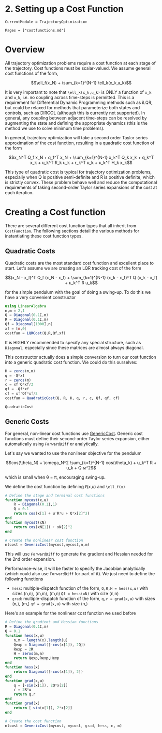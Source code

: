 # 2. Setting up a Cost Function

```@meta
CurrentModule = TrajectoryOptimization
```

```@contents
Pages = ["costfunctions.md"]
```

# Overview
All trajectory optimization problems require a cost function at each stage of the trajectory. Cost functions must be scalar-valued. We assume general cost functions of the form,
```math
\ell_f(x_N) + \sum_{k=1}^{N-1} \ell_k(x_k,u_k)
```
It is very important to note that ``\ell_k(x_k,u_k)`` is ONLY a function of ``x_k`` and ``u_k``, i.e. no coupling across time-steps is permitted. This is a requirement for Differential Dynamic Programming methods such as iLQR, but could be relaxed for methods that parameterize both states and controls, such as DIRCOL (although this is currently not supported). In general, any coupling between adjacent time-steps can be resolved by augmenting the state and defining the appropriate dynamics (this is the method we use to solve minimum time problems).

In general, trajectory optimization will take a second order Taylor series approximation of the cost function, resulting in a quadratic cost function of the form
```math
x_N^T Q_f x_N + q_f^T x_N + \sum_{k=1}^{N-1} x_k^T Q_k x_k + q_k^T x_k + u_k^T R_k u_k + r_k^T u_k + u_k^T H_k x_k
```
This type of quadratic cost is typical for trajectory optimization problems, especially when Q is positive semi-definite and R is positive definite, which is strictly convex. These problem behave well and reduce the computational requirements of taking second-order Taylor series expansions of the cost at each iteration.

# Creating a Cost function
There are several different cost function types that all inherit from `CostFunction`. The following sections detail the various methods for instantiating these cost function types.

## Quadratic Costs
Quadratic costs are the most standard cost function and excellent place to start. Let's assume we are creating an LQR tracking cost of the form
```math
(x_N - x_f)^T Q_f (x_N - x_f) + \sum_{k=1}^{N-1} (x_k - x_f)^T Q (x_k - x_f) + u_k^T R u_k
```
for the simple pendulum with the goal of doing a swing-up. To do this we have a very convenient constructor

```julia
using LinearAlgebra
n,m = 2,1
Q = Diagonal(0.1I,n)
R = Diagonal(0.1I,m)
Qf = Diagonal(1000I,n)
xf = [π,0]
costfun = LQRCost(Q,R,Qf,xf)
```
It is HIGHLY recommended to specify any special structure, such as `Diagonal`, especially since these matrices are almost always diagonal.

This constructor actually does a simple conversion to turn our cost function into a generic quadratic cost function. We could do this ourselves:
```julia
H = zeros(m,n)
q = -Q*xf
r = zeros(m)
c = xf'Q*xf/2
qf = -Qf*xf
cf = xf'Qf*xf/2
costfun = QuadraticCost(Q, R, H, q, r, c, Qf, qf, cf)
```
```@docs
QuadraticCost
```

## Generic Costs
For general, non-linear cost functions use [GenericCost](@ref). Generic cost functions must define their second-order Taylor series expansion, either automatically using `ForwardDiff` or analytically.

Let's say we wanted to use the nonlinear objective for the pendulum
```math
cos(\theta_N) + \omega_N^2 \sum_{k=1}^{N-1} cos(\theta_k) + u_k^T R + u_k + Q ω^2
```
which is small when θ = π, encouraging swing-up.

We define the cost function by defining ℓ(x,u) and ``\ell_f(x)``
```julia
# Define the stage and terminal cost functions
function mycost(x,u)
    R = Diagonal(0.1I,1)
    Q = 0.1
    return cos(x[1] + u'R*u + Q*x[2]^2)
end
function mycost(xN)
    return cos(xN[1]) + xN[2]^2
end

# Create the nonlinear cost function
nlcost = GenericCost(mycost,mycost,n,m)
```
This will use `ForwardDiff` to generate the gradient and Hessian needed for the 2nd order expansion.

Performance-wise, it will be faster to specify the Jacobian analytically (which could also use `ForwardDiff` for part of it). We just need to define the following functions
* `hess`: multiple-dispatch function of the form,
    `Q,R,H = hess(x,u)` with sizes (n,n), (m,m), (m,n)
    `Qf = hess(xN)` with size (n,n)
* `grad`: multiple-dispatch function of the form,
    `q,r = grad(x,u)` with sizes (n,), (m,)
    `qf = grad(x,u)` with size (n,)

Here's an example for the nonlinear cost function we used before
```julia
# Define the gradient and Hessian functions
R = Diagonal(0.1I,m)
Q = 0.1
function hess(x,u)
    n,m = length(x),length(u)
    Qexp = Diagonal([-cos(x[1]), 2Q])
    Rexp = 2R
    H = zeros(m,n)
    return Qexp,Rexp,Hexp
end
function hess(x)
    return Diagonal([-cos(x[1]), 2])
end
function grad(x,u)
    q = [-sin(x[1]), 2Q*x[2]]
    r = 2R*u
    return q,r
end
function grad(x)
    return [-sin(x[1]), 2*x[2]]
end

# Create the cost function
nlcost = GenericCost(mycost, mycost, grad, hess, n, m)
```
